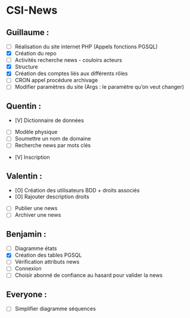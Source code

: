 # CSI-News

## Guillaume :
- [ ] Réalisation du site internet PHP (Appels fonctions PGSQL)
- [x] Création du repo
- [ ] Activités recherche news - couloirs acteurs
- [x] Structure
- [x] Création des comptes liés aux différents rôles
- [ ] CRON appel procédure archivage
- [ ] Modifier paramètres du site (Args : le paramètre qu’on veut changer)
## Quentin :
- [V] Dictionnaire de données
- [ ] Modèle physique
- [ ] Soumettre un nom de domaine
- [ ] Recherche news par mots clés
- [V] Inscription
## Valentin : 
- [O] Création des utilisateurs BDD + droits associés
- [O] Rajouter description droits
- [ ] Publier une news
- [ ] Archiver une news
## Benjamin : 
- [ ] Diagramme états
- [x] Création des tables PGSQL
- [ ] Vérification attributs news 
- [ ] Connexion	
- [ ] Choisir abonné de confiance au hasard pour valider la news

## Everyone :
- [ ] Simplifier diagramme séquences
